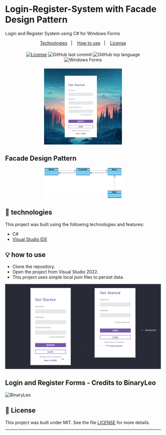 # Login-Register-System with Facade Design Pattern
Login and Register System using C# for Windows Forms

<p align="center">
  <a href="#-technologies">Technologies</a>&nbsp;&nbsp;&nbsp;|&nbsp;&nbsp;&nbsp;
  <a href="#-how-to-use">How to use</a>&nbsp;&nbsp;&nbsp;|&nbsp;&nbsp;&nbsp;
  <a href="#-license">License</a>
</p>
<div align="center" style="margin: 20px; text-align: center">

  [![License](http://img.shields.io/:license-mit-blue.svg?style=flat-square)](https://github.com/ernestocasanova/LoginRegisterSystem/blob/main/LICENSE)
  ![GitHub last commit](https://img.shields.io/github/last-commit/ernestocasanova/LoginRegisterSystem?style=flat-square)
  ![GitHub top language](https://img.shields.io/github/languages/top/ernestocasanova/LoginRegisterSystem?style=flat-square)
![Windows Forms](https://img.shields.io/badge/Windows%20Forms-Functional-green)

</div>

<div align="center">
    <img src="https://raw.githubusercontent.com/ernestocasanova/LoginRegisterSystem/87ac8fd94ecd896d60197f10452c57ba85cb31ee/Docs/project_animation.gif" width="50%" height="50%">
</div>

## Facade Design Pattern

<div align="center"><img src="https://raw.githubusercontent.com/ernestocasanova/LoginRegisterSystem/923b7cb14fc14648212b99bfaf69b05f8848bf97/Docs/facade_diagram.png" width=50% height=50%></div>

## 🧪 technologies

This project was built using the following technologies and features:

- C#
- [Visual Studio IDE](https://visualstudio.microsoft.com)

## 💡 how to use

- Clone the repository.
- Open the project from Visual Studio 2022.
- This project uses simple local json files to persist data.

![system](https://raw.githubusercontent.com/ernestocasanova/LoginRegisterSystem/c65e84d48acd82a4b5848adf17693aaa97972a7b/Docs/auth_screens.png)

## Login and Register Forms - Credits to BinaryLeo 

![BinaryLeo](https://github.com/BinaryLeo/csharp_signin_signup_system)

## 📄 License

This project was built under MIT. See the file [LICENSE](LICENSE) for more details.

---
